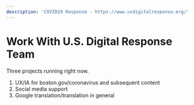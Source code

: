```yaml
---
description: 'COVID19 Response - https://www.usdigitalresponse.org/'
---
```


# Work With U.S. Digital Response Team

Three projects running right now.

1. UX/IA for boston.gov/coronavirus and subsequent content
2. Social media support
3. Google translation/translation in general

